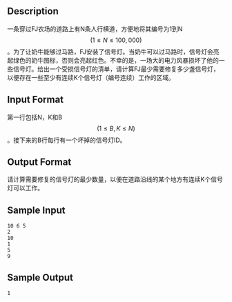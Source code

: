 ## Description

一条穿过FJ农场的道路上有N条人行横道，方便地将其编号为1到N$$(1 \leq N \leq 100,000)$$。为了让奶牛能够过马路，FJ安装了信号灯。当奶牛可以过马路时，信号灯会亮起绿色的奶牛图标，否则会亮起红色。不幸的是，一场大的电力风暴损坏了他的一些信号灯。给出一个受损信号灯的清单，请计算FJ最少需要修复多少盏信号灯，以便存在一些至少有连续K个信号灯（编号连续）工作的区域。

## Input Format

第一行包括N，K和B$$(1 \leq B,K \leq N)$$。接下来的B行每行有一个坏掉的信号灯ID。

## Output Format

请计算需要修复的信号灯的最少数量，以便在道路沿线的某个地方有连续K个信号灯可以工作。

## Sample Input

```
10 6 5
2
10
1
5
9
```

## Sample Output

```
1
```

